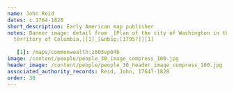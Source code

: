 ```yaml
---
name: John Reid
dates: c.1764-1828
short_description: Early American map publisher
notes: Banner image: detail from _[Plan of the city of Washington in the
  territory of Columbia,][1]_[&nbsp;[1795?]][1]
  
   [1]: /maps/commonwealth:z603vp04b
image: /content/people/people_30_image_compress_100.jpg
header_image: /content/people/people_30_header_image_compress_100.jpg
associated_authority_records: Reid, John, 1764?-1828
order: 30
---
```

